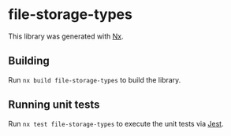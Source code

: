 # file-storage-types

This library was generated with [Nx](https://nx.dev).

## Building

Run `nx build file-storage-types` to build the library.

## Running unit tests

Run `nx test file-storage-types` to execute the unit tests via [Jest](https://jestjs.io).
